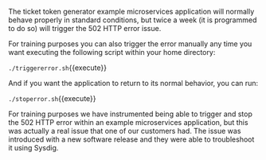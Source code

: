 The ticket token generator example microservices application will normally behave properly in standard conditions, but twice a week (it is programmed to do so) will trigger the 502 HTTP error issue.

For training purposes you can also trigger the error manually any time you want executing the following script within your home directory:

`./triggererror.sh`{{execute}}

And if you want the application to return to its normal behavior, you can run:

`./stoperror.sh`{{execute}}

For training purposes we have instrumented being able to trigger and stop the 502 HTTP error within an example microservices application, but this was actually a real issue that one of our customers had. The issue was introduced with a new software release and they were able to troubleshoot it using Sysdig.
